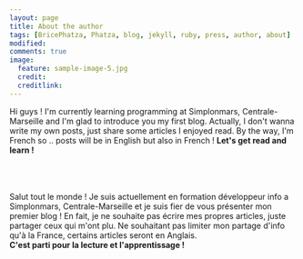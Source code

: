 ```yaml
---
layout: page
title: About the author
tags: [BricePhatza, Phatza, blog, jekyll, ruby, press, author, about]
modified:
comments: true
image:
  feature: sample-image-5.jpg
  credit: 
  creditlink: 
---
```


Hi guys ! I'm currently learning programming at Simplonmars, Centrale-Marseille and I'm glad to introduce you my first blog. Actually, I don't wanna write my own posts, just share some articles I enjoyed read. By the way, I'm French so .. posts will be in English but also in French !
<strong>Let's get read and learn !</strong>

<br><br><br>
Salut tout le monde ! Je suis actuellement en formation développeur info a Simplonmars, Centrale-Marseille et je suis fier de vous présenter mon premier blog ! En fait, je ne souhaite pas écrire mes propres articles, juste partager ceux qui m'ont plu. Ne souhaitant pas limiter mon partage d'info qu'à la France, certains articles seront en Anglais. <br>
<strong>C'est parti pour la lecture et l'apprentissage !</strong>